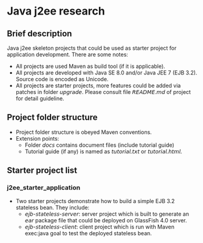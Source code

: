# Java j2ee research
## Brief description
Java j2ee skeleton projects that could be used as starter project for application development. There are some notes:
* All projects are used Maven as build tool (if it is applicable).
* All projects are developed with Java SE 8.0 and/or Java JEE 7 (EJB 3.2). Source code is encoded as Unicode.
* All projects are starter projects, more features could be added via patches in folder 𝘶𝘱𝘨𝘳𝘢𝘥𝘦. Please consult file 𝘙𝘌𝘈𝘋𝘔𝘌.𝘮𝘥 of project for detail guideline.
## Project folder structure
* Project folder structure is obeyed Maven conventions.
* Extension points:
	* Folder 𝘥𝘰𝘤𝘴 contains document files (include tutorial guide)
	* Tutorial guide (if any) is named as 𝘵𝘶𝘵𝘰𝘳𝘪𝘢𝘭.𝘵𝘹𝘵 or 𝘵𝘶𝘵𝘰𝘳𝘪𝘢𝘭.𝘩𝘵𝘮𝘭.
## Starter project list
### j2ee_starter_application
* Two starter projects demonstrate how to build a simple EJB 3.2 stateless bean. They include:
	* 𝘦𝘫𝘣-𝘴𝘵𝘢𝘵𝘦𝘭𝘦𝘴𝘴-𝘴𝘦𝘳𝘷𝘦𝘳: server project which is built to generate an 𝘦𝘢𝘳 package file that could be deployed on GlassFish 4.0 server.
	* 𝘦𝘫𝘣-𝘴𝘵𝘢𝘵𝘦𝘭𝘦𝘴𝘴-𝘤𝘭𝘪𝘦𝘯𝘵: client project which is run with Maven exec:java goal to test the deployed stateless bean.

